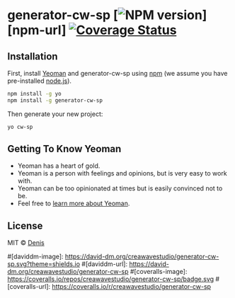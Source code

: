 # generator-cw-sp [![NPM version][npm-image]][npm-url] [![Coverage Status](https://coveralls.io/repos/github/creawavestudio/generator-cw-sp/badge.svg?branch=master)](https://coveralls.io/github/creawavestudio/generator-cw-sp?branch=master)
> 

## Installation

First, install [Yeoman](http://yeoman.io) and generator-cw-sp using [npm](https://www.npmjs.com/) (we assume you have pre-installed [node.js](https://nodejs.org/)).

```bash
npm install -g yo
npm install -g generator-cw-sp
```

Then generate your new project:

```bash
yo cw-sp
```

## Getting To Know Yeoman

 * Yeoman has a heart of gold.
 * Yeoman is a person with feelings and opinions, but is very easy to work with.
 * Yeoman can be too opinionated at times but is easily convinced not to be.
 * Feel free to [learn more about Yeoman](http://yeoman.io/).

## License

MIT © [Denis](https://github.com/Defus-E/)


[npm-image]: https://badge.fury.io/js/generator-cw-s
[travis-image]: https://travis-ci.com/creawavestudio/generator-cw-sp.svg?branch=master
[travis-url]: https://travis-ci.com/creawavestudio/generator-cw-sp
#[daviddm-image]: https://david-dm.org/creawavestudio/generator-cw-sp.svg?theme=shields.io
#[daviddm-url]: https://david-dm.org/creawavestudio/generator-cw-sp
#[coveralls-image]: https://coveralls.io/repos/creawavestudio/generator-cw-sp/badge.svg
#[coveralls-url]: https://coveralls.io/r/creawavestudio/generator-cw-sp
